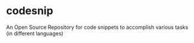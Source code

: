 # codesnip
An Open Source Repository for code snippets to accomplish various tasks (in different languages)
